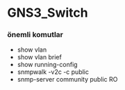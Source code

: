 # GNS3_Switch
### önemli komutlar
- show vlan
- show vlan brief
- show running-config
- snmpwalk -v2c -c public <ipaddress>
- snmp-server community public RO
